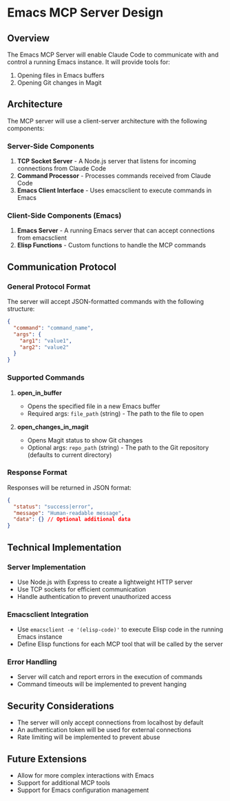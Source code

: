 # Emacs MCP Server Design

## Overview

The Emacs MCP Server will enable Claude Code to communicate with and control a running Emacs instance. It will provide tools for:

1. Opening files in Emacs buffers
2. Opening Git changes in Magit

## Architecture

The MCP server will use a client-server architecture with the following components:

### Server-Side Components

1. **TCP Socket Server** - A Node.js server that listens for incoming connections from Claude Code
2. **Command Processor** - Processes commands received from Claude Code
3. **Emacs Client Interface** - Uses emacsclient to execute commands in Emacs

### Client-Side Components (Emacs)

1. **Emacs Server** - A running Emacs server that can accept connections from emacsclient
2. **Elisp Functions** - Custom functions to handle the MCP commands

## Communication Protocol

### General Protocol Format

The server will accept JSON-formatted commands with the following structure:

```json
{
  "command": "command_name",
  "args": {
    "arg1": "value1",
    "arg2": "value2"
  }
}
```

### Supported Commands

1. **open_in_buffer**
   - Opens the specified file in a new Emacs buffer
   - Required args: `file_path` (string) - The path to the file to open

2. **open_changes_in_magit**
   - Opens Magit status to show Git changes
   - Optional args: `repo_path` (string) - The path to the Git repository (defaults to current directory)

### Response Format

Responses will be returned in JSON format:

```json
{
  "status": "success|error",
  "message": "Human-readable message",
  "data": {} // Optional additional data
}
```

## Technical Implementation

### Server Implementation

- Use Node.js with Express to create a lightweight HTTP server
- Use TCP sockets for efficient communication
- Handle authentication to prevent unauthorized access

### Emacsclient Integration

- Use `emacsclient -e '(elisp-code)'` to execute Elisp code in the running Emacs instance
- Define Elisp functions for each MCP tool that will be called by the server

### Error Handling

- Server will catch and report errors in the execution of commands
- Command timeouts will be implemented to prevent hanging

## Security Considerations

- The server will only accept connections from localhost by default
- An authentication token will be used for external connections
- Rate limiting will be implemented to prevent abuse

## Future Extensions

- Allow for more complex interactions with Emacs
- Support for additional MCP tools
- Support for Emacs configuration management
